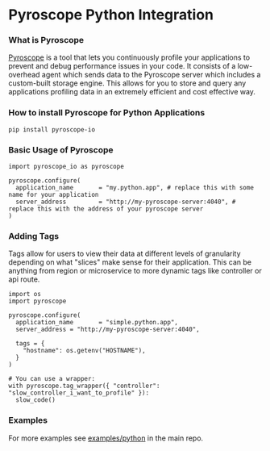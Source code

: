 # Pyroscope Python Integration

### What is Pyroscope
[Pyroscope](https://github.com/pyroscope-io/pyroscope) is a tool that lets you continuously profile your applications to prevent and debug performance issues in your code. It consists of a low-overhead agent which sends data to the Pyroscope server which includes a custom-built storage engine. This allows for you to store and query any applications profiling data in an extremely efficient and cost effective way.


### How to install Pyroscope for Python Applications
```
pip install pyroscope-io
```

### Basic Usage of Pyroscope
```
import pyroscope_io as pyroscope

pyroscope.configure(
  application_name       = "my.python.app", # replace this with some name for your application
  server_address         = "http://my-pyroscope-server:4040", # replace this with the address of your pyroscope server
)
```

### Adding Tags
Tags allow for users to view their data at different levels of granularity depending on what "slices" make sense for their application. This can be anything from region or microservice to more dynamic tags like controller or api route.

```
import os
import pyroscope

pyroscope.configure(
  application_name       = "simple.python.app",
  server_address = "http://my-pyroscope-server:4040",

  tags = {
    "hostname": os.getenv("HOSTNAME"),
  }
)

# You can use a wrapper:
with pyroscope.tag_wrapper({ "controller": "slow_controller_i_want_to_profile" }):
  slow_code()
```


### Examples
For more examples see [examples/python](https://github.com/pyroscope-io/pyroscope/tree/main/examples/python) in the main repo.
